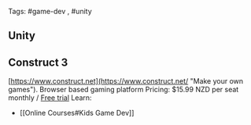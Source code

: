 Tags: #game-dev , #unity 

## Unity



## Construct 3
[https://www.construct.net](https://www.construct.net/ "Make your own games").
Browser based gaming platform
Pricing: $15.99 NZD per seat monthly / [Free trial](https://www.construct.net/en/make-games/free-trial)
Learn:
- [[Online Courses#Kids Game Dev]]



